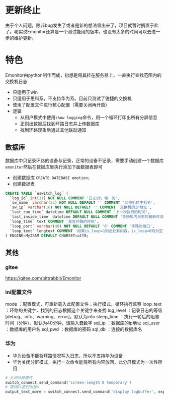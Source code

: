# 更新终止

由于个人问题，除非bug发生了或者是新的想法冒出来了，项目就暂时搁置于此了。老实说Emonitor还算是一个测试能用的版本，也没有太多的时间可以去进一步的维护更新。

# 特色

Emonitor由python制作而成，初想是将其挂在服务器上，一直执行查找范围内的交换机日志

* 只适用于win
* 只适用于思科系，不支持华为系。目前只测试了锐捷的交换机
* 使用了配置文件进行核心配置（需要关闭再开启）
* 逻辑
  * 从用户模式中使用`show logging`命令，用一个循环打印出所有分屏信息
  * 正则出数据后找到环路日志并上传数据库
  * 找到环路现象后通过其他联动通知

## 数据库

数据库中只记录环路的设备与记录，正常的设备不记录，需要手动创建一个数据库`emonitor`然后在数据库里执行添加下面数据表即可
* 创建数据库
`CREATE DATEBASE emotion;`
* 创建数据表
``` sql
CREATE TABLE `eswitch_log` (
  `log_id` int(11) NOT NULL COMMENT '日志id，唯一的',
  `sw_name` varchar(25) NOT NULL DEFAULT '' COMMENT '交换机的主机名',
  `sw_ip` varchar(16) NOT NULL DEFAULT '' COMMENT '交换机的IP地址',
  `last_run_time` datetime DEFAULT NULL COMMENT '上一次执行的时间',
  `last_inside_time` datetime DEFAULT NULL COMMENT '交换机内日志的最新时间记录（使用日志最后一个时间记录）',
  `loop_time` text COMMENT '发生环路的时间',
  `loop_port` varchar(40) NOT NULL DEFAULT '0' COMMENT '环路的端口',
  `loop_text` longtext COMMENT '如果is_loop=1则此处有内容，is_loop=0则为空'
) ENGINE=MyISAM DEFAULT CHARSET=utf8;
```

## 其他
### gitee
https://gitee.com/bittrabbit/Emonitor

### ini配置文件
mode ：配置模式，可重新载入此配置文件；执行模式，循环执行监察
loop_text ：环路的关键字，找到的日志根据这个关键字来查找
log_level ：记录日志的等级 [debug、info、warning、error]，默认为info
sleep_time ：执行一轮后的阻塞时间（分钟），默认为40分钟，请输入蠢数字
sql_ip ：数据库的ip地址
sql_user ：数据库的用户名
sql_pwd ：数据库的密码
sql_db ：连接的数据库名

### 华为

* 华为设备不能将环路情况写入日志，所以不支持华为设备
* 华为关闭分屏模式，执行一次命令能将所有内容放回，此分屏模式为一次性所用

``` python
# 关闭分屏模式
switch_connect.send_command('screen-length 0 temporary')
# 等待8s直到出现<
output_text_more = switch_connect.send_command('display logbuffer', expect_string='<', delay_factor=8)
```

